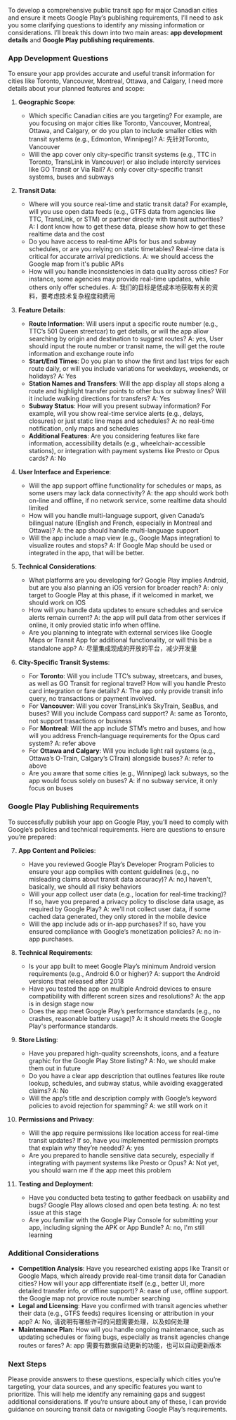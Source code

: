 To develop a comprehensive public transit app for major Canadian cities and ensure it meets Google Play’s publishing requirements, I’ll need to ask you some clarifying questions to identify any missing information or considerations. I’ll break this down into two main areas: **app development details** and **Google Play publishing requirements**.

### App Development Questions
To ensure your app provides accurate and useful transit information for cities like Toronto, Vancouver, Montreal, Ottawa, and Calgary, I need more details about your planned features and scope:

1. **Geographic Scope**:
   - Which specific Canadian cities are you targeting? For example, are you focusing on major cities like Toronto, Vancouver, Montreal, Ottawa, and Calgary, or do you plan to include smaller cities with transit systems (e.g., Edmonton, Winnipeg)?
   A: 先针对Toronto, Vancouver
   - Will the app cover only city-specific transit systems (e.g., TTC in Toronto, TransLink in Vancouver) or also include intercity services like GO Transit or Via Rail?
   A: only cover city-specific transit systems, buses and subways

2. **Transit Data**:
   - Where will you source real-time and static transit data? For example, will you use open data feeds (e.g., GTFS data from agencies like TTC, TransLink, or STM) or partner directly with transit authorities?
   A: I dont know how to get these data, please show how to get these realtime data and the cost
   - Do you have access to real-time APIs for bus and subway schedules, or are you relying on static timetables? Real-time data is critical for accurate arrival predictions.[](https://support.google.com/maps/answer/6142130?hl=zh-Ha&co=GENIE.Platform%253DAndroid)
   A: we should access the Google map from it's public APIs
   - How will you handle inconsistencies in data quality across cities? For instance, some agencies may provide real-time updates, while others only offer schedules.
   A: 我们的目标是低成本地获取有关的资料，要考虑技术复杂程度和费用

3. **Feature Details**:
   - **Route Information**: Will users input a specific route number (e.g., TTC’s 501 Queen streetcar) to get details, or will the app allow searching by origin and destination to suggest routes?
   A: yes, User should input the route number or transit name, the will get the route information and exchange route info
   - **Start/End Times**: Do you plan to show the first and last trips for each route daily, or will you include variations for weekdays, weekends, or holidays?
   A: Yes
   - **Station Names and Transfers**: Will the app display all stops along a route and highlight transfer points to other bus or subway lines? Will it include walking directions for transfers?
   A: Yes
   - **Subway Status**: How will you present subway information? For example, will you show real-time service alerts (e.g., delays, closures) or just static line maps and schedules?
   A: no real-time notification, only maps and schedules
   - **Additional Features**: Are you considering features like fare information, accessibility details (e.g., wheelchair-accessible stations), or integration with payment systems like Presto or Opus cards?[](https://www.nc2ca.com/1082.html)
   A: No

4. **User Interface and Experience**:
   - Will the app support offline functionality for schedules or maps, as some users may lack data connectivity?[](https://play.google.com/store/apps/details?id=com.thetransitapp.droid&hl=zh_TW&gl=US)
   A: the app should work both on-line and offline, if no network service, some realtime data should limited
   - How will you handle multi-language support, given Canada’s bilingual nature (English and French, especially in Montreal and Ottawa)?
   A: the app should handle multi-language support
   - Will the app include a map view (e.g., Google Maps integration) to visualize routes and stops?
   A: If Google Map should be used or integrated in the app, that will be better.

5. **Technical Considerations**:
   - What platforms are you developing for? Google Play implies Android, but are you also planning an iOS version for broader reach?
   A: only target to Google Play at this phase, if it welcomed in market, we should work on IOS
   - How will you handle data updates to ensure schedules and service alerts remain current?
   A: the app will pull data from other services if online, it only provied static info when offline.
   - Are you planning to integrate with external services like Google Maps or Transit App for additional functionality, or will this be a standalone app?[](https://doc.bucssa.ca/new-here/transit/)
   A: 尽量集成现成的开放的平台，减少开发量

6. **City-Specific Transit Systems**:
   - For **Toronto**: Will you include TTC’s subway, streetcars, and buses, as well as GO Transit for regional travel? How will you handle Presto card integration or fare details?
   A: The app only provide transit info query, no transactions or payment involved.
   - For **Vancouver**: Will you cover TransLink’s SkyTrain, SeaBus, and buses? Will you include Compass card support?
   A: same as Toronto, not support trasactions or business
   - For **Montreal**: Will the app include STM’s metro and buses, and how will you address French-language requirements for the Opus card system?
   A: refer above
   - For **Ottawa and Calgary**: Will you include light rail systems (e.g., Ottawa’s O-Train, Calgary’s CTrain) alongside buses?
   A: refer to above
   - Are you aware that some cities (e.g., Winnipeg) lack subways, so the app would focus solely on buses?
   A: if no subway service, it only focus on buses

### Google Play Publishing Requirements
To successfully publish your app on Google Play, you’ll need to comply with Google’s policies and technical requirements. Here are questions to ensure you’re prepared:

7. **App Content and Policies**:
   - Have you reviewed Google Play’s Developer Program Policies to ensure your app complies with content guidelines (e.g., no misleading claims about transit data accuracy)?
   A: no,I haven't, basically, we should all risky behaviors
   - Will your app collect user data (e.g., location for real-time tracking)? If so, have you prepared a privacy policy to disclose data usage, as required by Google Play?[](https://play.google.com/store/apps/details?id=com.thetransitapp.droid&hl=zh_TW&gl=US)
   A: we'll not collect user data, if some cached data generated, they only stored in the mobile device
   - Will the app include ads or in-app purchases? If so, have you ensured compliance with Google’s monetization policies?
   A: no in-app purchases.

8. **Technical Requirements**:
   - Is your app built to meet Google Play’s minimum Android version requirements (e.g., Android 6.0 or higher)?
   A: support the Android versions that released after 2018
   - Have you tested the app on multiple Android devices to ensure compatibility with different screen sizes and resolutions?
   A: the app is in design stage now
   - Does the app meet Google Play’s performance standards (e.g., no crashes, reasonable battery usage)?
   A: it should meets the Google Play's performance standards.

9. **Store Listing**:
   - Have you prepared high-quality screenshots, icons, and a feature graphic for the Google Play Store listing?
   A: No, we should make them out in future
   - Do you have a clear app description that outlines features like route lookup, schedules, and subway status, while avoiding exaggerated claims?
   A: No
   - Will the app’s title and description comply with Google’s keyword policies to avoid rejection for spamming?
   A: we still work on it

10. **Permissions and Privacy**:
    - Will the app require permissions like location access for real-time transit updates? If so, have you implemented permission prompts that explain why they’re needed?
	A: yes
    - Are you prepared to handle sensitive data securely, especially if integrating with payment systems like Presto or Opus?[](https://mcmaster.readthedocs.io/zh/latest/GongJiaoChe.html)
	A: Not yet, you should warn me if the app meet this problem

11. **Testing and Deployment**:
    - Have you conducted beta testing to gather feedback on usability and bugs? Google Play allows closed and open beta testing.
	A: no test issue at this stage
    - Are you familiar with the Google Play Console for submitting your app, including signing the APK or App Bundle?
	A: no, I'm still learning

### Additional Considerations
- **Competition Analysis**: Have you researched existing apps like Transit or Google Maps, which already provide real-time transit data for Canadian cities? How will your app differentiate itself (e.g., better UI, more detailed transfer info, or offline support)?[](https://play.google.com/store/apps/details?id=com.thetransitapp.droid&hl=zh_TW&gl=US)
A: ease of use, offline support. the Google map not provice route number searching 
- **Legal and Licensing**: Have you confirmed with transit agencies whether their data (e.g., GTFS feeds) requires licensing or attribution in your app?
A: No, 请说明有哪些许可的问题需要处理，以及如何处理
- **Maintenance Plan**: How will you handle ongoing maintenance, such as updating schedules or fixing bugs, especially as transit agencies change routes or fares?
A: app 需要有数据自动更新的功能，也可以自动更新版本

### Next Steps
Please provide answers to these questions, especially which cities you’re targeting, your data sources, and any specific features you want to prioritize. This will help me identify any remaining gaps and suggest additional considerations. If you’re unsure about any of these, I can provide guidance on sourcing transit data or navigating Google Play’s requirements.